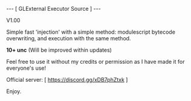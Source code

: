 --- [ GLExternal Executor Source ] ---

V1.00

Simple fast 'injection' with a simple method: modulescript bytecode overwriting, and execution with the same method.

**10+ unc** (Will be improved within updates)

Feel free to use it without my credits or permission as I have made it for everyone's use!

Official server: [ https://discord.gg/xDB7phZtxk ]

Enjoy.
